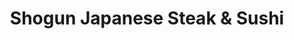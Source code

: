 ---
layout: place
title: "Shogun Japanese Steak & Sushi"
permalink: /kentucky/murray/shogun-japanese-steak-sushi.html
stateAbbr: KY
stateName: Kentucky
cityName: Murray
seo:
  name: "Shogun Japanese Steak & Sushi"
  type: Restaurant
  links: null
description: "Shogun Japanese Steak & Sushi serves delicious sushi in Murray, Kentucky. Try fresh Japanese dishes for a great dining experience. "
place_id: ChIJA29RMphSeogRzxcESBzAJSw
photos:
  - name: >-
      places/ChIJA29RMphSeogRzxcESBzAJSw/photos/AeeoHcIyTjMp3Q8KYspVhuAoc0sNJwMvoDXfhTfbZ4G4vQyU1MXx4nU1u8swASDUGJqxdtAEXM5HiA65zs1VAfO8dPPpRsu2xBEGHtoMsEr_-YA0PSSDKxpa7ui7bnoQhtd0SvPaTXfOxuS32LpoAsvqA0UR5nXiNeXWvbQEYfPew_s0POUMudgBDDttOoGpXNFEov7NQcqu4gOusLnIv_C44efydcEOlBcuCJbbrg9oKGjt5R3caAQ7wIggeEQhPBbOt7UMxelHhIcX5PQPmZ0alhbXchPSvfWFZYxWS78k1zdwWKJ1fAilIVfSkfZBVI2ctYM0DB5Cbj3I6rexlWVct3RbOCer3h4tDvVmSnOjEwYfUPIJO8AFNWiKDu-GGRWFY6FCz-nkT9EoTHHAVg325fHhQyvGtcPcaulA3iGbqY1_Lg
    widthPx: 4800
    heightPx: 3599
    authorAttributions:
      - displayName: R Pergande
        uri: https://maps.google.com/maps/contrib/104854980576573313356
        photoUri: >-
          https://lh3.googleusercontent.com/a-/ALV-UjWpnKX7bzEd09gwURo7ZpPMsc9nAdEBeUzXtez_3bqSS9wSICnt=s100-p-k-no-mo
    flagContentUri: >-
      https://www.google.com/local/imagery/report/?cb_client=maps_api_places.places_api&image_key=!1e10!2sCIHM0ogKEICAgID6qc22ag&hl=en-US
    googleMapsUri: >-
      https://www.google.com/maps/place//data=!3m4!1e2!3m2!1sCIHM0ogKEICAgID6qc22ag!2e10!4m2!3m1!1s0x887a529832516f03:0x2c25c01c480417cf
  - name: >-
      places/ChIJA29RMphSeogRzxcESBzAJSw/photos/AeeoHcKsmeedfGGDK_TFUmomHGlI4XaxARsStTMSukYWygyjkXZjmrrF3fni_fvinQbXnEg3v5iH71JTlwaMW3YW0QYcHMB47A2Mtks_5S2dgHeG-QAAkAMLJ0AtlZ-klZho9YPgrAupxWxA1vsLg3wUo39VGJ8oXKWmKlsPPyinf2lk7g6cO6BL8hwrEZehoAffLTNw3BIV6ZCQiQTpnZSwMcPJNH-ZS-xqbbcfcLog7SmzzpF49mLEuzCmA730RfWT7pR6nT8GeirRPamPGjqNeM1ysoSTrxRuzVsyi7GIsVS4W4S5a5oi58lztyFdSiMGMKfM8rkjrXgDht_VPVeBsUfdUhGHVQIyJ6xyHO8k5jaNt9YipgoW83iR_UxMycZwjkBIejUlb39fdHmVJ9rJeil0hRHVPOquwtt_Mtb74rQZAuD0
    widthPx: 1920
    heightPx: 1080
    authorAttributions:
      - displayName: Corey Emerson
        uri: https://maps.google.com/maps/contrib/103995996067859436078
        photoUri: >-
          https://lh3.googleusercontent.com/a/ACg8ocKGLfzGU2z0uimzW11UGq7BJIjCuaW8uanVyRxJkh-5MGNVaA=s100-p-k-no-mo
    flagContentUri: >-
      https://www.google.com/local/imagery/report/?cb_client=maps_api_places.places_api&image_key=!1e10!2sCIHM0ogKEICAgIC4m6zb_AE&hl=en-US
    googleMapsUri: >-
      https://www.google.com/maps/place//data=!3m4!1e2!3m2!1sCIHM0ogKEICAgIC4m6zb_AE!2e10!4m2!3m1!1s0x887a529832516f03:0x2c25c01c480417cf
  - name: >-
      places/ChIJA29RMphSeogRzxcESBzAJSw/photos/AeeoHcI3xZDP_PSnzPJeVlr2vBMPo3ppb-VCi9f9cpsrcj-fE2clQOlgHZA0pAuTwTeall0QZ8CgGLBC7VLzr7YYhdzhD6FbsO-p79hfhf-keeSOQQfDzc1bqi84z3cyxc0iTffQCipzHgAbHGfGGesBCrFu07FTLAbJXm4c0p2psD1pfNimBhsxxisGFmwfG5CsGZmHjFmZPOpU6RiXlT-pZSRYGYzOYFAXQ13bAC5nGuUhOvU7aqBMjU2dgIk5S33SkdbeYKYi4ugdkQH4NxnJWdD_waVw1nRB4PbzknOmAeL0-8PLwSiZ5UGoI19JjAch8OSkuAH2m5CmKKcGT5XnuWRIXpp03rEbiSWX-z5L99FjDbyRIxlVWS17sbrDOg0ESVPO8bi5uv0RNyNv4QFILYn0jKhh4BSwbxlDR0zmmoczwEJ6
    widthPx: 3024
    heightPx: 4032
    authorAttributions:
      - displayName: J H
        uri: https://maps.google.com/maps/contrib/103619096083016174877
        photoUri: >-
          https://lh3.googleusercontent.com/a-/ALV-UjWcO_zDvx2yfQZLY76oBqanWEP54b7UEempEC-4sMv2kvbQPCU=s100-p-k-no-mo
    flagContentUri: >-
      https://www.google.com/local/imagery/report/?cb_client=maps_api_places.places_api&image_key=!1e10!2sCIHM0ogKEICAgIDnn7GjzgE&hl=en-US
    googleMapsUri: >-
      https://www.google.com/maps/place//data=!3m4!1e2!3m2!1sCIHM0ogKEICAgIDnn7GjzgE!2e10!4m2!3m1!1s0x887a529832516f03:0x2c25c01c480417cf
  - name: >-
      places/ChIJA29RMphSeogRzxcESBzAJSw/photos/AeeoHcL2qCdpSMCCpA8G7xnqvfqC5xfJdJLy7nnNXbYUgjFSHWW4UXU5Brjn3JPyMpAAACriAr6d5OOcjJ3qUrY8xtqc3pyQmxRB_WDZiJ3hVNiG6KQhfYEVRmZQ87vkBlTd9LdUNeqQ4RfNEa_6z7sEX8SyTWfZJ65CQ20twyVHsqn9WLUOkcbjqPcDov4hTyFiy_mXojsHrshTcb70LJDO2qsOd3pGUh9mnqu8Y3P-XowZqJYGh732ZdUv1EQkqI_OBDjAP9kSdYXoLJ0MbQJWtqUOsWiMp8Vvaf-EwNywaXFfBdcep0e1-fW6Xv81DGfw6crWVdXyJH88oLi_9vxtuCcSZBqXlDjPEUmJ3R0jwXUZ_epFTaEcv4nID95TdGDq29heuYYoZDD8XLUK8oAyXRH9o50f4kwQNi8Mf_jKp5U4N3S5
    widthPx: 3024
    heightPx: 4032
    authorAttributions:
      - displayName: J H
        uri: https://maps.google.com/maps/contrib/103619096083016174877
        photoUri: >-
          https://lh3.googleusercontent.com/a-/ALV-UjWcO_zDvx2yfQZLY76oBqanWEP54b7UEempEC-4sMv2kvbQPCU=s100-p-k-no-mo
    flagContentUri: >-
      https://www.google.com/local/imagery/report/?cb_client=maps_api_places.places_api&image_key=!1e10!2sCIHM0ogKEICAgIDnn7GjjgE&hl=en-US
    googleMapsUri: >-
      https://www.google.com/maps/place//data=!3m4!1e2!3m2!1sCIHM0ogKEICAgIDnn7GjjgE!2e10!4m2!3m1!1s0x887a529832516f03:0x2c25c01c480417cf
  - name: >-
      places/ChIJA29RMphSeogRzxcESBzAJSw/photos/AeeoHcImZ9uWBO93IH5hXkoV6DBZNwveajoZNvlIP7uzntW3AR3o0yBd7aMEC7Eh5oK5aGnH38g7Ynl5Wyqtg7QwqLB8s5Mxw9d8DdAP96kaEJhjEHvWHQQYa5CVCsYNDmwXUyWCRBynJUQ0n1JG9QiLszXYc3jy4gIN7rqTzXLlZajMxvQqfDDsbT_U-IeuYNzLsvwAlGz-l9SFJaiqBF-vo39E7WJ-YTlhLY6kXnEMh1gvgxqb61PfWjNv5xAbwA-GjjVbK1WMDrPmyBFQsfS8oYO4BQT7a2ZozQzkCz4szezVa-2TsMIS6Ts_2iFbBaNsoFcakD8APmXqxojUcdZxmac1gqan0gPtzFp2-gMKbdnSDq_Vy8jsNuhmslVU0EXwMtTpWMqf3Hf9HCtycw-UDWL-8F1po14T-yMvpeVEegwqfM2e
    widthPx: 3024
    heightPx: 4032
    authorAttributions:
      - displayName: laurie waters
        uri: https://maps.google.com/maps/contrib/101242821734220424868
        photoUri: >-
          https://lh3.googleusercontent.com/a/ACg8ocIeJa22_QnZOKzfEovapOngislQYNCiK-XokWNMGKte6axo0Q=s100-p-k-no-mo
    flagContentUri: >-
      https://www.google.com/local/imagery/report/?cb_client=maps_api_places.places_api&image_key=!1e10!2sCIHM0ogKEICAgIDj6eeBiwE&hl=en-US
    googleMapsUri: >-
      https://www.google.com/maps/place//data=!3m4!1e2!3m2!1sCIHM0ogKEICAgIDj6eeBiwE!2e10!4m2!3m1!1s0x887a529832516f03:0x2c25c01c480417cf
  - name: >-
      places/ChIJA29RMphSeogRzxcESBzAJSw/photos/AeeoHcIW8XETOuwwSDOQSAbEvF97U5ITmVLxt0m5CUcPfPQwWY7xAx0LJ-iKSGcmc-7OKZVfay_DQVCYXbW4_E4ujXD69rhhxKEYaLzISiCI5G6T1Rb-Pvs8FQg3TX-YuRVHNG1d2M9pMgWufHbvMKbyudskPGf35D2atB5VfV9TktfoZbiv2VEUIUAPTcFe_tjaNoSamjN-8gIhjoTEdvc0KSA7t1583gRZ6YYWEv99eTv8P965sJ_7yYCdGDgVmWNVxR-NM1ttsm42rXNXLGd_XXPLYlzyHsarA96jodqCUlhJYmNCAfWoJlr9IVGZN-s9SogDMpWYOLd_mWkTA861LdEPIpaF4We_oFOek7aPAAhugm5yxTsYWCr9_Ns8PevkTO-ezjCVqqLZ_PQHBmoGRGBpuuc-LpSQKwLgHIELEFtd9bs
    widthPx: 3120
    heightPx: 4160
    authorAttributions:
      - displayName: Jason Black
        uri: https://maps.google.com/maps/contrib/117903293824524444301
        photoUri: >-
          https://lh3.googleusercontent.com/a/ACg8ocJ_yAQ3UzzMpKweQC3U6y8xjnAZEkySGz9Q1VCvl3Wk7diC5A=s100-p-k-no-mo
    flagContentUri: >-
      https://www.google.com/local/imagery/report/?cb_client=maps_api_places.places_api&image_key=!1e10!2sCIHM0ogKEICAgICOqsSt8AE&hl=en-US
    googleMapsUri: >-
      https://www.google.com/maps/place//data=!3m4!1e2!3m2!1sCIHM0ogKEICAgICOqsSt8AE!2e10!4m2!3m1!1s0x887a529832516f03:0x2c25c01c480417cf
  - name: >-
      places/ChIJA29RMphSeogRzxcESBzAJSw/photos/AeeoHcJKlyNL3d-I1fZ_eABt13Y8nMCbX6vNwac4TfRYDgCMO4mDQMrDeIfLXcd3TJeMuMxUtlA1witooXz8Sj-eoQCWkm32Eda2pnM___TmwWdyL6KUkTjlI_oP6E8sbYU6EMcjzcBX-O_5W04Zml9WRbWe0G3owWpSymLr3rlAc5azZSffrEVFOI4kFDcw9LF0obFmFtgehBGFnA54VqpAWTnk8v58bF0cGUoauQ_SEbfL2ehvFWmYR0VnuAbyEzSUsx-2cBlszg6d0obY3sYLprQLRCmyefLF_6fT09Avpf3NwtXxIDrdTVEf22DNn8eufULSoph7v45l7rcOae8wAmZh40hh--sdO4Al8K3sv9TyJERYMiJg07u-fD9NBHCip-GpvvfbBoVamRNGe6ahHEj_OvqfaxSTeOwHlkRO-jdqNQ
    widthPx: 4032
    heightPx: 1960
    authorAttributions:
      - displayName: Angelo
        uri: https://maps.google.com/maps/contrib/117410304417590950896
        photoUri: >-
          https://lh3.googleusercontent.com/a-/ALV-UjUTF751vG-8lTPOBL2qkFyQ8Y7CdWZrELcna8GOTEkaQSLW891yiw=s100-p-k-no-mo
    flagContentUri: >-
      https://www.google.com/local/imagery/report/?cb_client=maps_api_places.places_api&image_key=!1e10!2sCIHM0ogKEICAgIDJ-vOeYw&hl=en-US
    googleMapsUri: >-
      https://www.google.com/maps/place//data=!3m4!1e2!3m2!1sCIHM0ogKEICAgIDJ-vOeYw!2e10!4m2!3m1!1s0x887a529832516f03:0x2c25c01c480417cf
  - name: >-
      places/ChIJA29RMphSeogRzxcESBzAJSw/photos/AeeoHcKO9kIN-GnwgkMk6cPDvDvyjWD1dleU-FEbLxAS5nbP5V_Go9FJ_l59rxNY3HRMZzpDlxGvLNH4sS9jr1iZW8UYTqaMwGigfQrW-4BugKaEiS0gmj9BU6rV7JX7wDqla52LwJs8F11Ro-pMsIAmonAZKj3QgD_u4zReab09EvifJvXKNgirAAHrC9cg1cGNpLctBB9yhGIyeRavT6BbfqRV8LAFORvc0z-KuelPyR4kepW0Fmqxh4q_b6wgvQoSrtZARKHP9nES8VqURiNckKge5X5AV6KUEYN1hCxrSTUVAmgwS6e2C4oADipPJYZRH5qGMcIfNboMSkAZootfbK8kJToRLl7AImPoJsSrGwFQVpz0dbE1eA9rAcv02M7t_U8dyF9mileTXPUU9yctlePBuh2QJz9uqaLcW8HImlXJRUj-
    widthPx: 4000
    heightPx: 3000
    authorAttributions:
      - displayName: Chozo Birdboi
        uri: https://maps.google.com/maps/contrib/108864634636235887473
        photoUri: >-
          https://lh3.googleusercontent.com/a-/ALV-UjXtnYJHB2I5OPz5xtM4Owo7TDp3gQVH7_S8GFAdEfyPQb4mtN5-=s100-p-k-no-mo
    flagContentUri: >-
      https://www.google.com/local/imagery/report/?cb_client=maps_api_places.places_api&image_key=!1e10!2sCIHM0ogKEICAgICxn9C7kQE&hl=en-US
    googleMapsUri: >-
      https://www.google.com/maps/place//data=!3m4!1e2!3m2!1sCIHM0ogKEICAgICxn9C7kQE!2e10!4m2!3m1!1s0x887a529832516f03:0x2c25c01c480417cf
  - name: >-
      places/ChIJA29RMphSeogRzxcESBzAJSw/photos/AeeoHcItYEGdp-zRlLYr6sMNMv8PApM35Axg94sSH8f-z24dbVu5QCrj6PvoUUcEG4pM19BGJbbipyY425Uw2HDTDcvbcLfbz1hnHe6eSQdoC5O-4JZb5f0ZDzTAoyHVNbYCFS4dkeR0ebCJem_rYhrmiTqI3KbbE7bgBBYmwfO12YlNPK5_HCuXwAoS9Tln9IMKYokDLloTY0f3kf0OSmanKOOyuuyRPrewgMci86m2Fh0KlIdkefwbG-sV9WWqJiUL5oCjE8610MzrvWwvPx5yRqso3dcZFTjEKbY1eCv3OXYclTxf2kCtBU5jTyJZJLdGxSUNM2ixV989L8IeaCDWmAR6ZMHNtt3zUEMFSsOrKBrfGgBuercDP4WHdy13fslQlSKPT7nP0q-OvEQrJmYmRSYW08EOypYagif3adssgxSC_zoC
    widthPx: 3000
    heightPx: 4000
    authorAttributions:
      - displayName: Abby Maharrey
        uri: https://maps.google.com/maps/contrib/114727408819253826110
        photoUri: >-
          https://lh3.googleusercontent.com/a/ACg8ocLGihSZhQvDyp4DLxOUfSCTEuTcqjbj_TiT26yr07jyFWHWFBA=s100-p-k-no-mo
    flagContentUri: >-
      https://www.google.com/local/imagery/report/?cb_client=maps_api_places.places_api&image_key=!1e10!2sCIHM0ogKEICAgIDp2dikhAE&hl=en-US
    googleMapsUri: >-
      https://www.google.com/maps/place//data=!3m4!1e2!3m2!1sCIHM0ogKEICAgIDp2dikhAE!2e10!4m2!3m1!1s0x887a529832516f03:0x2c25c01c480417cf
  - name: >-
      places/ChIJA29RMphSeogRzxcESBzAJSw/photos/AeeoHcLZt0wF50z-CyoPuMILPoJEe5EAcJvWJfVdDCMem8FOJ8fZrp5cc5DYjItGKLaNRT-rI_RVGEHaC_5uSstGiOlX_7vNqWrXFiAvx60qFpU63Rin6HfM2-77ENpQRfIMgumxxCqQWAQxePFMYtz6CSr3rzms9ooPVKyznyLUZF-t3NZQPdg_Ss6qHea0Qbw-B4KHs8x9ksEjl23Ez0Q0sFGUNbowjqn0lXhAhS2wKKgPue2_AxD8Aqqf2xQFF9DhAyapgGvHOe8Fv7pFB7aE9pqbsZufTZZ4kabAsK0VNrTlX3IbvmnxAfH_T1VLzlCWMsARt-1lWnARrMHptzOqdHoL2PQvZ2Kr7hCkRkDH89R1liAUmf9kanONQ-WonmpJvtfhQIripNsTUaHDq0_TpgtTVYAydea9uQULqAVw2m_5Mw
    widthPx: 3024
    heightPx: 3024
    authorAttributions:
      - displayName: J H
        uri: https://maps.google.com/maps/contrib/103619096083016174877
        photoUri: >-
          https://lh3.googleusercontent.com/a-/ALV-UjWcO_zDvx2yfQZLY76oBqanWEP54b7UEempEC-4sMv2kvbQPCU=s100-p-k-no-mo
    flagContentUri: >-
      https://www.google.com/local/imagery/report/?cb_client=maps_api_places.places_api&image_key=!1e10!2sCIHM0ogKEICAgIDnn7Gjdg&hl=en-US
    googleMapsUri: >-
      https://www.google.com/maps/place//data=!3m4!1e2!3m2!1sCIHM0ogKEICAgIDnn7Gjdg!2e10!4m2!3m1!1s0x887a529832516f03:0x2c25c01c480417cf
address: 706 N 12th St, Murray, KY 42071, USA
street: 706 N 12th St
city: Murray
state: KY
zip: '42071'
country: USA
neighborhood: null
latitude: '36.623051'
longitude: '-88.313451'
accessibility_options:
  wheelchairAccessibleParking: true
  wheelchairAccessibleEntrance: true
  wheelchairAccessibleRestroom: true
  wheelchairAccessibleSeating: true
business_status: OPERATIONAL
name: Shogun Japanese Steak & Sushi
google_maps_links:
  directionsUri: >-
    https://www.google.com/maps/dir//''/data=!4m7!4m6!1m1!4e2!1m2!1m1!1s0x887a529832516f03:0x2c25c01c480417cf!3e0
  placeUri: https://maps.google.com/?cid=3181159939506968527
  writeAReviewUri: >-
    https://www.google.com/maps/place//data=!4m3!3m2!1s0x887a529832516f03:0x2c25c01c480417cf!12e1
  reviewsUri: >-
    https://www.google.com/maps/place//data=!4m4!3m3!1s0x887a529832516f03:0x2c25c01c480417cf!9m1!1b1
  photosUri: >-
    https://www.google.com/maps/place//data=!4m3!3m2!1s0x887a529832516f03:0x2c25c01c480417cf!10e5
primary_type: Restaurant
opening_hours:
  regular: null
  current: null
secondary_opening_hours:
  regular:
    weekdayDescriptions: null
    type: null
  current:
    weekdayDescriptions: null
    type: null
phone: null
price_level: null
price_range: null
rating: null
rating_count: 0
website: null
reviews: null
parking_options: null
payment_options: null
allow_dogs: null
curbside_pickup: null
delivery: null
dine_in: null
good_for_children: null
good_for_groups: null
good_for_sports: null
live_music: null
menu_for_children: null
outdoor_seating: null
reservable: null
restroom: null
serves_beer: null
serves_breakfast: null
serves_brunch: null
serves_cocktails: null
serves_coffee: null
serves_dinner: null
serves_dessert: null
serves_lunch: null
serves_vegetarian_food: null
serves_wine: null
takeout: null
update_category: essentials
summary: null

---